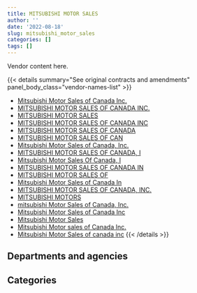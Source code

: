 ```yaml
---
title: MITSUBISHI MOTOR SALES
author: ''
date: '2022-08-18'
slug: mitsubishi_motor_sales
categories: []
tags: []
---
```


<script src="/rmarkdown-libs/htmlwidgets/htmlwidgets.js"></script>
<link href="/rmarkdown-libs/datatables-css/datatables-crosstalk.css" rel="stylesheet" />
<script src="/rmarkdown-libs/datatables-binding/datatables.js"></script>
<script src="/rmarkdown-libs/jquery/jquery-3.6.0.min.js"></script>
<link href="/rmarkdown-libs/dt-core-bootstrap/css/dataTables.bootstrap.min.css" rel="stylesheet" />
<link href="/rmarkdown-libs/dt-core-bootstrap/css/dataTables.bootstrap.extra.css" rel="stylesheet" />
<script src="/rmarkdown-libs/dt-core-bootstrap/js/jquery.dataTables.min.js"></script>
<script src="/rmarkdown-libs/dt-core-bootstrap/js/dataTables.bootstrap.min.js"></script>
<link href="/rmarkdown-libs/crosstalk/css/crosstalk.min.css" rel="stylesheet" />
<script src="/rmarkdown-libs/crosstalk/js/crosstalk.min.js"></script>
<script src="/rmarkdown-libs/htmlwidgets/htmlwidgets.js"></script>
<link href="/rmarkdown-libs/datatables-css/datatables-crosstalk.css" rel="stylesheet" />
<script src="/rmarkdown-libs/datatables-binding/datatables.js"></script>
<script src="/rmarkdown-libs/jquery/jquery-3.6.0.min.js"></script>
<link href="/rmarkdown-libs/dt-core-bootstrap/css/dataTables.bootstrap.min.css" rel="stylesheet" />
<link href="/rmarkdown-libs/dt-core-bootstrap/css/dataTables.bootstrap.extra.css" rel="stylesheet" />
<script src="/rmarkdown-libs/dt-core-bootstrap/js/jquery.dataTables.min.js"></script>
<script src="/rmarkdown-libs/dt-core-bootstrap/js/dataTables.bootstrap.min.js"></script>
<link href="/rmarkdown-libs/crosstalk/css/crosstalk.min.css" rel="stylesheet" />
<script src="/rmarkdown-libs/crosstalk/js/crosstalk.min.js"></script>

Vendor content here.

{{< details summary="See original contracts and amendments" panel_body_class="vendor-names-list" >}}
- [Mitsubishi Motor Sales of Canada Inc.](https://search.open.canada.ca/en/ct/?sort=contract_value_f%20desc&page=1&search_text=%22Mitsubishi%20Motor%20Sales%20of%20Canada%20Inc.%22)
- [MITSUBISHI MOTOR SALES OF CANADA INC.](https://search.open.canada.ca/en/ct/?sort=contract_value_f%20desc&page=1&search_text=%22MITSUBISHI%20MOTOR%20SALES%20OF%20CANADA%20INC.%22)
- [MITSUBISHI MOTOR SALES](https://search.open.canada.ca/en/ct/?sort=contract_value_f%20desc&page=1&search_text=%22MITSUBISHI%20MOTOR%20SALES%22)
- [MITSUBISHI MOTOR SALES OF CANADA INC](https://search.open.canada.ca/en/ct/?sort=contract_value_f%20desc&page=1&search_text=%22MITSUBISHI%20MOTOR%20SALES%20OF%20CANADA%20INC%22)
- [MITSUBISHI MOTOR SALES OF CANADA](https://search.open.canada.ca/en/ct/?sort=contract_value_f%20desc&page=1&search_text=%22MITSUBISHI%20MOTOR%20SALES%20OF%20CANADA%22)
- [MITSUBISHI MOTOR SALES OF CAN](https://search.open.canada.ca/en/ct/?sort=contract_value_f%20desc&page=1&search_text=%22MITSUBISHI%20MOTOR%20SALES%20OF%20CAN%22)
- [Mitsubishi Motor Sales of Canada, Inc.](https://search.open.canada.ca/en/ct/?sort=contract_value_f%20desc&page=1&search_text=%22Mitsubishi%20Motor%20Sales%20of%20Canada%2c%20Inc.%22)
- [MITSUBISHI MOTOR SALES OF CANADA, I](https://search.open.canada.ca/en/ct/?sort=contract_value_f%20desc&page=1&search_text=%22MITSUBISHI%20MOTOR%20SALES%20OF%20CANADA%2c%20I%22)
- [Mitsubishi Motor Sales Of Canada, I](https://search.open.canada.ca/en/ct/?sort=contract_value_f%20desc&page=1&search_text=%22Mitsubishi%20Motor%20Sales%20Of%20Canada%2c%20I%22)
- [MITSUBISHI MOTOR SALES OF CANADA IN](https://search.open.canada.ca/en/ct/?sort=contract_value_f%20desc&page=1&search_text=%22MITSUBISHI%20MOTOR%20SALES%20OF%20CANADA%20IN%22)
- [MITSUBISHI MOTOR SALES OF](https://search.open.canada.ca/en/ct/?sort=contract_value_f%20desc&page=1&search_text=%22MITSUBISHI%20MOTOR%20SALES%20OF%22)
- [Mitsubishi Motor Sales of Canada In](https://search.open.canada.ca/en/ct/?sort=contract_value_f%20desc&page=1&search_text=%22Mitsubishi%20Motor%20Sales%20of%20Canada%20In%22)
- [MITSUBISHI MOTOR SALES OF CANADA, INC.](https://search.open.canada.ca/en/ct/?sort=contract_value_f%20desc&page=1&search_text=%22MITSUBISHI%20MOTOR%20SALES%20OF%20CANADA%2c%20INC.%22)
- [MITSUBISHI MOTORS](https://search.open.canada.ca/en/ct/?sort=contract_value_f%20desc&page=1&search_text=%22MITSUBISHI%20MOTORS%22)
- [mitsubishi Motor Sales of Canada, Inc.](https://search.open.canada.ca/en/ct/?sort=contract_value_f%20desc&page=1&search_text=%22mitsubishi%20Motor%20Sales%20of%20Canada%2c%20Inc.%22)
- [Mitsubishi Motor Sales of Canada Inc](https://search.open.canada.ca/en/ct/?sort=contract_value_f%20desc&page=1&search_text=%22Mitsubishi%20Motor%20Sales%20of%20Canada%20Inc%22)
- [Mitsubishi Motor Sales](https://search.open.canada.ca/en/ct/?sort=contract_value_f%20desc&page=1&search_text=%22Mitsubishi%20Motor%20Sales%22)
- [Mitsubishi Motor sales of Canada Inc.](https://search.open.canada.ca/en/ct/?sort=contract_value_f%20desc&page=1&search_text=%22Mitsubishi%20Motor%20sales%20of%20Canada%20Inc.%22)
- [Mitsubishi Motor Sales of canada inc](https://search.open.canada.ca/en/ct/?sort=contract_value_f%20desc&page=1&search_text=%22Mitsubishi%20Motor%20Sales%20of%20canada%20inc%22)
{{< /details >}}

## Departments and agencies

<div id="htmlwidget-1" style="width:100%;height:auto;" class="datatables html-widget"></div>
<script type="application/json" data-for="htmlwidget-1">{"x":{"style":"bootstrap","filter":"none","vertical":false,"data":[["<a href=\"/departments/aafc-aac/\">Agriculture and Agri-Food Canada<\/a>","<a href=\"/departments/aandc-aadnc/\">Crown-Indigenous Relations and Northern Affairs Canada<\/a>","<a href=\"/departments/cbsa-asfc/\">Canada Border Services Agency<\/a>","<a href=\"/departments/cfia-acia/\">Canadian Food Inspection Agency<\/a>","<a href=\"/departments/cra-arc/\">Canada Revenue Agency<\/a>","<a href=\"/departments/csc-scc/\">Correctional Service of Canada<\/a>","<a href=\"/departments/dfatd-maecd/\">Global Affairs Canada<\/a>","<a href=\"/departments/dfo-mpo/\">Fisheries and Oceans Canada<\/a>","<a href=\"/departments/dnd-mdn/\">National Defence<\/a>","<a href=\"/departments/esdc-edsc/\">Employment and Social Development Canada<\/a>","<a href=\"/departments/hc-sc/\">Health Canada<\/a>","<a href=\"/departments/ic/\">Innovation, Science and Economic Development Canada<\/a>","<a href=\"/departments/infc/\">Infrastructure Canada<\/a>","<a href=\"/departments/isc-sac/\">Indigenous Services Canada<\/a>","<a href=\"/departments/jus/\">Department of Justice Canada<\/a>","<a href=\"/departments/osgg-bsgg/\">Office of the Secretary to the Governor General<\/a>","<a href=\"/departments/phac-aspc/\">Public Health Agency of Canada<\/a>","<a href=\"/departments/pwgsc-tpsgc/\">Public Services and Procurement Canada<\/a>","<a href=\"/departments/rcmp-grc/\">Royal Canadian Mounted Police<\/a>","<a href=\"/departments/tc/\">Transport Canada<\/a>","<a href=\"/departments/tsb-bst/\">Transportation Safety Board of Canada<\/a>","<a href=\"/departments/vac-acc/\">Veterans Affairs Canada<\/a>"],[27991.95,95230.8,44939.25,null,27561.45,587788.88,44930.16,133760.04,null,27556.2,75197.85,44933.89,44933.89,null,null,null,null,null,1478690.03,308953.41,null,null],[57739.68,null,29651.77,null,null,457446.26,null,31190.27,1610279.34,null,null,44933.89,null,null,44933.89,44930.16,null,null,233071.79,373140.88,null,45736.08],[170134.9,null,227834.22,87371.64,56112.91,40070.1,null,117188.89,126756.66,null,null,130084.92,null,392382.9,null,null,40075.35,212940.78,657585.34,44933.89,43867.56,null],[288055.8,null,null,23864.21,27049.25,72882.74,null,237439.54,null,null,null,null,null,null,null,86200.92,341753.76,203372.46,151979.09,1394915.25,null,null]],"container":"<table class=\"table table-striped table-hover row-border order-column display\">\n  <thead>\n    <tr>\n      <th>Department<\/th>\n      <th>2017-2018<\/th>\n      <th>2018-2019<\/th>\n      <th>2019-2020<\/th>\n      <th>2020-2021<\/th>\n    <\/tr>\n  <\/thead>\n<\/table>","options":{"order":[[4,"desc"]],"pageLength":10,"autoWidth":true,"columnDefs":[{"targets":1,"render":"function(data, type, row, meta) {\n    return type !== 'display' ? data : DTWidget.formatCurrency(data, \"$\", 2, 3, \",\", \".\", true, null);\n  }"},{"targets":2,"render":"function(data, type, row, meta) {\n    return type !== 'display' ? data : DTWidget.formatCurrency(data, \"$\", 2, 3, \",\", \".\", true, null);\n  }"},{"targets":3,"render":"function(data, type, row, meta) {\n    return type !== 'display' ? data : DTWidget.formatCurrency(data, \"$\", 2, 3, \",\", \".\", true, null);\n  }"},{"targets":4,"render":"function(data, type, row, meta) {\n    return type !== 'display' ? data : DTWidget.formatCurrency(data, \"$\", 2, 3, \",\", \".\", true, null);\n  }"},{"width":"16%","targets":[1,2,3,4]},{"className":"dt-right","targets":[1,2,3,4]}],"orderClasses":false}},"evals":["options.columnDefs.0.render","options.columnDefs.1.render","options.columnDefs.2.render","options.columnDefs.3.render"],"jsHooks":[]}</script>

## Categories

<div id="htmlwidget-2" style="width:100%;height:auto;" class="datatables html-widget"></div>
<script type="application/json" data-for="htmlwidget-2">{"x":{"style":"bootstrap","filter":"none","vertical":false,"data":[["<a href=\"/categories/11_defence/\">Defence<\/a>","<a href=\"/categories/5_transportation_and_logistics/\">Transportation and logistics<\/a>",null],[null,2897528.55,44939.25],[1610279.34,1362774.67,null],[126756.66,2220583.39,null],[null,2827513.02,null]],"container":"<table class=\"table table-striped table-hover row-border order-column display\">\n  <thead>\n    <tr>\n      <th>Category<\/th>\n      <th>2017-2018<\/th>\n      <th>2018-2019<\/th>\n      <th>2019-2020<\/th>\n      <th>2020-2021<\/th>\n    <\/tr>\n  <\/thead>\n<\/table>","options":{"order":[[4,"desc"]],"dom":"t","pageLength":30,"autoWidth":true,"columnDefs":[{"targets":1,"render":"function(data, type, row, meta) {\n    return type !== 'display' ? data : DTWidget.formatCurrency(data, \"$\", 2, 3, \",\", \".\", true, null);\n  }"},{"targets":2,"render":"function(data, type, row, meta) {\n    return type !== 'display' ? data : DTWidget.formatCurrency(data, \"$\", 2, 3, \",\", \".\", true, null);\n  }"},{"targets":3,"render":"function(data, type, row, meta) {\n    return type !== 'display' ? data : DTWidget.formatCurrency(data, \"$\", 2, 3, \",\", \".\", true, null);\n  }"},{"targets":4,"render":"function(data, type, row, meta) {\n    return type !== 'display' ? data : DTWidget.formatCurrency(data, \"$\", 2, 3, \",\", \".\", true, null);\n  }"},{"width":"16%","targets":[1,2,3,4]},{"className":"dt-right","targets":[1,2,3,4]}],"orderClasses":false,"lengthMenu":[10,25,30,50,100]}},"evals":["options.columnDefs.0.render","options.columnDefs.1.render","options.columnDefs.2.render","options.columnDefs.3.render"],"jsHooks":[]}</script>
